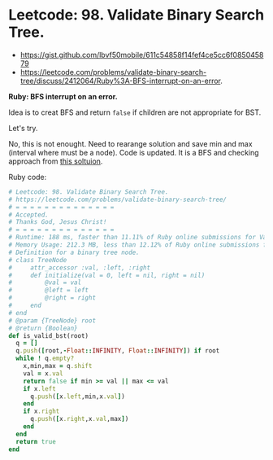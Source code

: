 # Leetcode: 98. Validate Binary Search Tree.

- https://gist.github.com/lbvf50mobile/611c54858f14fef4ce5cc6f085045879
- https://leetcode.com/problems/validate-binary-search-tree/discuss/2412064/Ruby%3A-BFS-interrupt-on-an-error.

**Ruby: BFS interrupt on an error.**


Idea is to creat BFS and return `false` if children are not appropriate for BST.

Let's try.

No, this is not enought. Need to rearange solution and save min and max (interval where must be a node). Code is updated. It is a BFS and checking approach from [this soltuion](https://leetcode.com/problems/validate-binary-search-tree/discuss/32109/My-simple-Java-solution-in-3-lines).

Ruby code:
```Ruby
# Leetcode: 98. Validate Binary Search Tree.
# https://leetcode.com/problems/validate-binary-search-tree/
# = = = = = = = = = = = = = =
# Accepted.
# Thanks God, Jesus Christ!
# = = = = = = = = = = = = = =
# Runtime: 188 ms, faster than 11.11% of Ruby online submissions for Validate Binary Search Tree.
# Memory Usage: 212.3 MB, less than 12.12% of Ruby online submissions for Validate Binary Search Tree.
# Definition for a binary tree node.
# class TreeNode
#     attr_accessor :val, :left, :right
#     def initialize(val = 0, left = nil, right = nil)
#         @val = val
#         @left = left
#         @right = right
#     end
# end
# @param {TreeNode} root
# @return {Boolean}
def is_valid_bst(root)
  q = []
  q.push([root,-Float::INFINITY, Float::INFINITY]) if root
  while ! q.empty?
    x,min,max = q.shift
    val = x.val
    return false if min >= val || max <= val
    if x.left
      q.push([x.left,min,x.val])
    end
    if x.right
      q.push([x.right,x.val,max])
    end
  end
  return true
end
```
